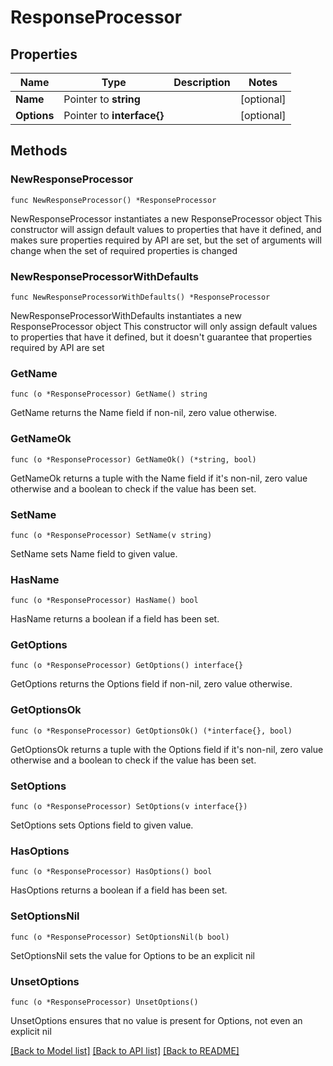 # ResponseProcessor

## Properties

Name | Type | Description | Notes
------------ | ------------- | ------------- | -------------
**Name** | Pointer to **string** |  | [optional] 
**Options** | Pointer to **interface{}** |  | [optional] 

## Methods

### NewResponseProcessor

`func NewResponseProcessor() *ResponseProcessor`

NewResponseProcessor instantiates a new ResponseProcessor object
This constructor will assign default values to properties that have it defined,
and makes sure properties required by API are set, but the set of arguments
will change when the set of required properties is changed

### NewResponseProcessorWithDefaults

`func NewResponseProcessorWithDefaults() *ResponseProcessor`

NewResponseProcessorWithDefaults instantiates a new ResponseProcessor object
This constructor will only assign default values to properties that have it defined,
but it doesn't guarantee that properties required by API are set

### GetName

`func (o *ResponseProcessor) GetName() string`

GetName returns the Name field if non-nil, zero value otherwise.

### GetNameOk

`func (o *ResponseProcessor) GetNameOk() (*string, bool)`

GetNameOk returns a tuple with the Name field if it's non-nil, zero value otherwise
and a boolean to check if the value has been set.

### SetName

`func (o *ResponseProcessor) SetName(v string)`

SetName sets Name field to given value.

### HasName

`func (o *ResponseProcessor) HasName() bool`

HasName returns a boolean if a field has been set.

### GetOptions

`func (o *ResponseProcessor) GetOptions() interface{}`

GetOptions returns the Options field if non-nil, zero value otherwise.

### GetOptionsOk

`func (o *ResponseProcessor) GetOptionsOk() (*interface{}, bool)`

GetOptionsOk returns a tuple with the Options field if it's non-nil, zero value otherwise
and a boolean to check if the value has been set.

### SetOptions

`func (o *ResponseProcessor) SetOptions(v interface{})`

SetOptions sets Options field to given value.

### HasOptions

`func (o *ResponseProcessor) HasOptions() bool`

HasOptions returns a boolean if a field has been set.

### SetOptionsNil

`func (o *ResponseProcessor) SetOptionsNil(b bool)`

 SetOptionsNil sets the value for Options to be an explicit nil

### UnsetOptions
`func (o *ResponseProcessor) UnsetOptions()`

UnsetOptions ensures that no value is present for Options, not even an explicit nil

[[Back to Model list]](../README.md#documentation-for-models) [[Back to API list]](../README.md#documentation-for-api-endpoints) [[Back to README]](../README.md)


